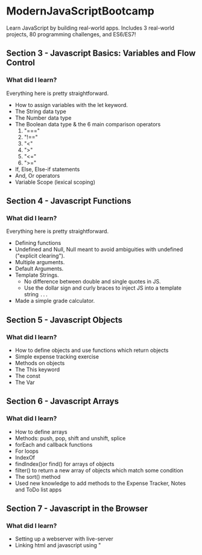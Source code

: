 # ModernJavaScriptBootcamp
Learn JavaScript by building real-world apps. Includes 3 real-world projects, 80 programming challenges, and ES6/ES7!

## Section 3 - Javascript Basics: Variables and Flow Control

### What did I learn? 

Everything here is pretty straightforward.

- How to assign variables with the let keyword.
- The String data type 
- The Number data type
- The Boolean data type & the 6 main comparison operators
	1. "==="
	2. "!=="
	3. "<"
	4. ">"
	5. "<="
	6. ">="
- If, Else, Else-if statements
- And, Or operators
- Variable Scope (lexical scoping)

## Section 4 - Javascript Functions

### What did I learn? 

Everything here is pretty straightforward.

- Defining functions
- Undefined and Null, Null meant to avoid ambiguities with undefined ("explicit clearing").
- Multiple arguments.
- Default Arguments. 
- Template Strings.
	- No difference between double and single quotes in JS.
	- Use the dollar sign and curly braces to inject JS into a template string ` ... `
- Made a simple grade calculator.

## Section 5 - Javascript Objects

### What did I learn? 

- How to define objects and use functions which return objects
- Simple expense tracking exercise 
- Methods on objects
- The This keyword
- The const
- The Var

## Section 6 - Javascript Arrays

### What did I learn? 

- How to define arrays
- Methods: push, pop, shift and unshift, splice
- forEach and callback functions
- For loops 
- IndexOf 
- findIndex()or find() for arrays of objects
- filter() to return a new array of objects which match some condition
- The sort() method
- Used new knowledge to add methods to the Expense Tracker, Notes and ToDo list apps

## Section 7 - Javascript in the Browser

### What did I learn? 

- Setting up a webserver with live-server
- Linking html and javascript using "<script>"
- About the DOM (Document Object Model)
- Using querySelector, querySelectorAll
- Removing elements with remove
- Adding elements with createElement and appendChild
- addEventListener
- Using IDs to target more specifically
- Filtering data based on some user input
- Working with Forms
- Select dropdowns



